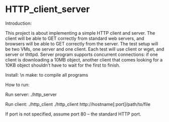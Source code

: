 # HTTP_client_server
Introduction:

This project is about implementing a simple HTTP client and server. 
The client will be able to GET correctly from standard web servers, and browsers will be able to GET correctly from the server. The test setup will be two VMs, one server and one client. Each test will use client or wget, and server or thttpd.    Server program supports concurrent connections: if one client is downloading a 10MB object, another client that comes looking for a 10KB object shouldn’t have to wait for the first to finish.



Install: \n
make: to compile all programs



How to run:

Run server: ./http_server <Port>
  
Run client: ./http_client ./http_client http://hostname[:port]/path/to/file

If port is not specified, assume port 80 – the standard HTTP port.

